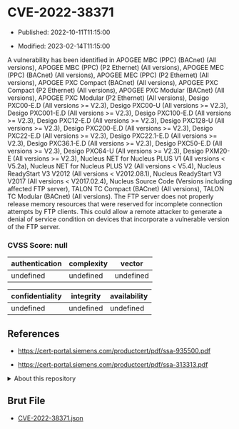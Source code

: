 # CVE-2022-38371

- Published: 2022-10-11T11:15:00

- Modified: 2023-02-14T11:15:00

A vulnerability has been identified in APOGEE MBC (PPC) (BACnet) (All versions), APOGEE MBC (PPC) (P2 Ethernet) (All versions), APOGEE MEC (PPC) (BACnet) (All versions), APOGEE MEC (PPC) (P2 Ethernet) (All versions), APOGEE PXC Compact (BACnet) (All versions), APOGEE PXC Compact (P2 Ethernet) (All versions), APOGEE PXC Modular (BACnet) (All versions), APOGEE PXC Modular (P2 Ethernet) (All versions), Desigo PXC00-E.D (All versions >= V2.3), Desigo PXC00-U (All versions >= V2.3), Desigo PXC001-E.D (All versions >= V2.3), Desigo PXC100-E.D (All versions >= V2.3), Desigo PXC12-E.D (All versions >= V2.3), Desigo PXC128-U (All versions >= V2.3), Desigo PXC200-E.D (All versions >= V2.3), Desigo PXC22-E.D (All versions >= V2.3), Desigo PXC22.1-E.D (All versions >= V2.3), Desigo PXC36.1-E.D (All versions >= V2.3), Desigo PXC50-E.D (All versions >= V2.3), Desigo PXC64-U (All versions >= V2.3), Desigo PXM20-E (All versions >= V2.3), Nucleus NET for Nucleus PLUS V1 (All versions < V5.2a), Nucleus NET for Nucleus PLUS V2 (All versions < V5.4), Nucleus ReadyStart V3 V2012 (All versions < V2012.08.1), Nucleus ReadyStart V3 V2017 (All versions < V2017.02.4), Nucleus Source Code (Versions including affected FTP server), TALON TC Compact (BACnet) (All versions), TALON TC Modular (BACnet) (All versions). The FTP server does not properly release memory resources that were reserved for incomplete connection attempts by FTP clients. This could allow a remote attacker to generate a denial of service condition on devices that incorporate a vulnerable version of the FTP server.

### CVSS Score: **null**

| authentication | complexity | vector |
| --- | --- | --- |
| undefined | undefined | undefined |

| confidentiality | integrity | availability |
| --- | --- | --- |
| undefined | undefined | undefined |

## References

* https://cert-portal.siemens.com/productcert/pdf/ssa-935500.pdf

* https://cert-portal.siemens.com/productcert/pdf/ssa-313313.pdf

<details>
<summary>About this repository</summary> 

  This repository is part of the project [Live Hack CVE](https://github.com/Live-Hack-CVE). Main website can be found [www.live-hack.org](https://www.live-hack.org) 
  
  Made by [Sn0wAlice](https://github.com/Sn0wAlice) for the people that care about security and need to have a feed of the latest CVEs. Hope you enjoy it, don't forget to star the repo and follow me on [Twitter](https://twitter.com/Sn0wAlice) and [Github](https://github.com/Sn0wAlice). And that is my [personnal website](https://www.alice-snow.me/)

  - [Home Page](https://github.com/Live-Hack-CVE)
  - [Framework](https://github.com/Live-Hack-CVE/cve-framework)
  - [CVE database](https://github.com/Live-Hack-CVE/full_database)
  - [Changelog](https://github.com/Live-Hack-CVE/Changelog)
</details>

## Brut File

* [CVE-2022-38371.json](https://raw.githubusercontent.com/Live-Hack-CVE/full_database/main/cves/2022/CVE-2022-38371.json)

